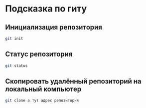 # Подсказка по гиту

## Инициализация репозитория

```sh
git init
```

## Статус репозитория

```sh
git status
```
## Скопировать удалённый репозиторий на локальный компьютер
```sh
git clone а тут адрес репозитория
```

